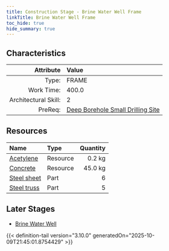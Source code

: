 ```yaml
---
title: Construction Stage - Brine Water Well Frame
linkTitle: Brine Water Well Frame
toc_hide: true
hide_summary: true
---
```

<!-- This is generated by the MarsSim HelpGenertor, do not edit. -->

## Characteristics

| Attribute      | Value |
|--------:|:------|
|Type:|FRAME|
|Work Time:|400.0|
|Architectural Skill:|2|
|PreReq:|[Deep Borehole Small Drilling Site](/docs/definitions/construction/deep-borehole-small-drilling-site)|

## Resources

| Name | Type | Quantity |
|:-----|:-----|-----:|
|[Acetylene](/docs/definitions/resource/acetylene)|Resource|0.2 kg|
|[Concrete](/docs/definitions/resource/concrete)|Resource|45.0 kg|
|[Steel sheet](/docs/definitions/part/steel-sheet)|Part|6|
|[Steel truss](/docs/definitions/part/steel-truss)|Part|5|

## Later Stages
- [Brine Water Well](/docs/definitions/construction/brine-water-well)



{{< definition-tail version="3.10.0" generatedOn="2025-10-09T21:45:01.8754429" >}}

